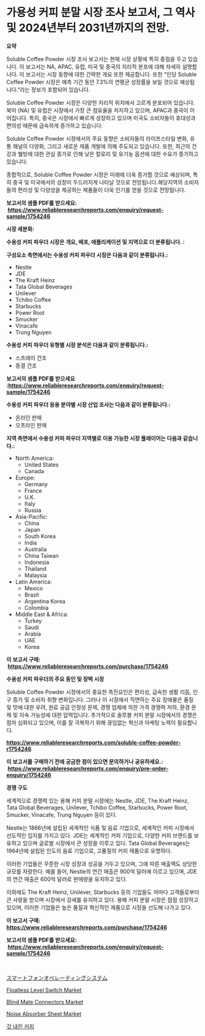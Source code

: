 <p><h1>가용성 커피 분말 시장 조사 보고서, 그 역사 및 2024년부터 2031년까지의 전망.</h1></p><p><strong>요약</strong></p>
<p><p>Soluble Coffee Powder 시장 조사 보고서는 현재 시장 상황에 특히 중점을 두고 있습니다. 이 보고서는 NA, APAC, 유럽, 미국 및 중국의 지리적 분포에 대해 자세히 설명합니다. 이 보고서는 시장 동향에 대한 간략한 개요 또한 제공합니다. 또한 "인당 Soluble Coffee Powder 시장은 예측 기간 동안 7.3%의 연평균 성장률을 보일 것으로 예상됩니다."라는 정보가 포함되어 있습니다.</p><p>Soluble Coffee Powder 시장은 다양한 지리적 위치에서 고르게 분포되어 있습니다. 북미 (NA) 및 유럽은 시장에서 가장 큰 점유율을 차지하고 있으며, APAC과 중국이 이어집니다. 특히, 중국은 시장에서 빠르게 성장하고 있으며 미국도 소비자들이 휴대성과 편의성 때문에 급속하게 증가하고 있습니다.</p><p>Soluble Coffee Powder 시장에서의 주요 동향은 소비자들의 라이프스타일 변화, 유통 채널의 다양화, 그리고 새로운 제품 개발에 의해 주도되고 있습니다. 또한, 최근의 건강과 웰빙에 대한 관심 증가로 인해 낮은 칼로리 및 유기농 옵션에 대한 수요가 증가하고 있습니다.</p><p>종합적으로, Soluble Coffee Powder 시장은 미래에 더욱 증가할 것으로 예상되며, 특히 중국 및 미국에서의 성장이 두드러지게 나타날 것으로 전망됩니다.해당지역의 소비자들의 편리성 및 다양성을 제공하는 제품들이 더욱 인기를 얻을 것으로 전망됩니다.</p></p>
<p><strong>보고서의 샘플 PDF를 받으세요: &nbsp;<a href="https://www.reliableresearchreports.com/enquiry/request-sample/1754246">https://www.reliableresearchreports.com/enquiry/request-sample/1754246</a></strong></p>
<p><strong>시장 세분화:</strong></p>
<p><strong> 수용성 커피 파우더 시장은 개요, 배포, 애플리케이션 및 지역으로 더 분류됩니다. :</strong></p>
<p><strong>구성요소 측면에서는 수용성 커피 파우더 시장은 다음과 같이 분류됩니다.:</strong></p>
<p><ul><li>Nestle</li><li>JDE</li><li>The Kraft Heinz</li><li>Tata Global Beverages</li><li>Unilever</li><li>Tchibo Coffee</li><li>Starbucks</li><li>Power Root</li><li>Smucker</li><li>Vinacafe</li><li>Trung Nguyen</li></ul></p>
<p><strong> 수용성 커피 파우더 유형별 시장 분석은 다음과 같이 분류됩니다.:</strong></p>
<p><ul><li>스프레이 건조</li><li>동결 건조</li></ul></p>
<p><strong>보고서의 샘플 PDF를 받으세요 :<a href="https://www.reliableresearchreports.com/enquiry/request-sample/1754246">https://www.reliableresearchreports.com/enquiry/request-sample/1754246</a></strong></p>
<p><strong> 수용성 커피 파우더 응용 분야별 시장 산업 조사는 다음과 같이 분류됩니다.:</strong></p>
<p><ul><li>온라인 판매</li><li>오프라인 판매</li></ul></p>
<p><strong>지역 측면에서 수용성 커피 파우더 지역별로 이용 가능한 시장 플레이어는 다음과 같습니다.:</strong></p>
<p><ul>
    <li>
        North America:
        <ul>
            <li>United States</li>
            <li>Canada</li>
        </ul>
    </li>
    <li>
        Europe:
        <ul>
            <li>Germany</li>
            <li>France</li>
            <li>U.K.</li>
            <li>Italy</li>
            <li>Russia</li>
        </ul>
    </li>
    <li>
        Asia-Pacific:
        <ul>
            <li>China</li>
            <li>Japan</li>
            <li>South Korea</li>
            <li>India</li>
            <li>Australia</li>
            <li>China Taiwan</li>
            <li>Indonesia</li>
            <li>Thailand</li>
            <li>Malaysia</li>
        </ul>
    </li>
    <li>
        Latin America:
        <ul>
            <li>Mexico</li>
            <li>Brazil</li>
            <li>Argentina Korea</li>
            <li>Colombia</li>
        </ul>
    </li>
    <li>
        Middle East & Africa:
        <ul>
            <li>Turkey</li>
            <li>Saudi</li>
            <li>Arabia</li>
            <li>UAE</li>
            <li>Korea</li>
        </ul>
    </li>
    </ul></p>
<p><strong>이 보고서 구매: &nbsp;<a href="https://www.reliableresearchreports.com/purchase/1754246">https://www.reliableresearchreports.com/purchase/1754246</a></strong></p>
<p><strong>수용성 커피 파우더의 주요 동인 및 장벽 시장</strong></p>
<p><p>Soluble Coffee Powder 시장에서의 중요한 촉진요인은 편리성, 급속한 생활 리듬, 인구 증가 및 소비자 취향 변화입니다. 그러나 이 시장에서 직면하는 주요 장애물은 품질 및 맛에 대한 우려, 원료 공급 안정성 문제, 경쟁 업체에 의한 가격 경쟁력 저하, 환경 문제 및 지속 가능성에 대한 압력입니다. 추가적으로 솔루블 커피 분말 시장에서의 경쟁은 점차 심화되고 있으며, 이를 잘 극복하기 위해 끊임없는 혁신과 마케팅 노력이 필요합니다.</p></p>
<p><strong><a href="https://www.reliableresearchreports.com/soluble-coffee-powder-r1754246">https://www.reliableresearchreports.com/soluble-coffee-powder-r1754246</a></strong></p>
<p><strong>이 보고서를 구매하기 전에 궁금한 점이 있으면 문의하거나 공유하세요.: &nbsp;<a href="https://www.reliableresearchreports.com/enquiry/pre-order-enquiry/1754246">https://www.reliableresearchreports.com/enquiry/pre-order-enquiry/1754246</a></strong></p>
<p><strong>경쟁 구도</strong></p>
<p><p>세계적으로 경쟁력 있는 용해 커피 분말 시장에는 Nestle, JDE, The Kraft Heinz, Tata Global Beverages, Unilever, Tchibo Coffee, Starbucks, Power Root, Smucker, Vinacafe, Trung Nguyen 등이 있다.</p><p>Nestle는 1866년에 설립된 세계적인 식품 및 음료 기업으로, 세계적인 커피 시장에서 선도적인 입지를 가지고 있다. JDE는 세계적인 커피 기업으로, 다양한 커피 브랜드를 보유하고 있으며 글로벌 시장에서 큰 성장을 이루고 있다. Tata Global Beverages는 1964년에 설립된 인도의 음료 기업으로, 고품질의 커피 제품으로 유명하다.</p><p>이러한 기업들은 꾸준한 시장 성장과 성공을 거두고 있으며, 그에 따른 매출액도 상당한 규모를 자랑한다. 예를 들어, Nestle의 연간 매출은 900억 달러에 이르고 있으며, JDE의 연간 매출은 600억 달러로 판매량을 유지하고 있다.</p><p>이외에도 The Kraft Heinz, Unilever, Starbucks 등의 기업들도 저마다 고객들로부터 큰 사랑을 받으며 시장에서 강세를 유지하고 있다. 용해 커피 분말 시장은 점점 성장하고 있으며, 이러한 기업들은 높은 품질과 혁신적인 제품으로 시장을 선도해 나가고 있다.</p></p>
<p><strong>이 보고서 구매: &nbsp; <a href="https://www.reliableresearchreports.com/purchase/1754246">https://www.reliableresearchreports.com/purchase/1754246</a></strong></p>
<p><strong>보고서의 샘플 PDF를 받으세요: &nbsp;<a href="https://www.reliableresearchreports.com/enquiry/request-sample/1754246">https://www.reliableresearchreports.com/enquiry/request-sample/1754246</a></strong><strong></strong></p>
<p>&nbsp;</p>
<p><p><a href="https://github.com/hilmi-2a/Market-Research-Report-List-1/blob/main/687825127740.md">スマートフォンオペレーティングシステム</a></p><p><a href="https://github.com/yoshih12/Market-Research-Report-List-2/blob/main/floatless-level-switch-market.md">Floatless Level Switch Market</a></p><p><a href="https://github.com/jerrycopelandthomaswsqd8q/Market-Research-Report-List-2/blob/main/blind-mate-connectors-market.md">Blind Mate Connectors Market</a></p><p><a href="https://sulfuric-clavicle-d39.notion.site/Noise-Absorber-Sheet-Market-Share-Evolution-and-Market-Growth-Trends-2024-2031-8e1f664915804755a9932c8600312117">Noise Absorber Sheet Market</a></p><p><a href="https://github.com/BrettWeberrt8767765/Market-Research-Report-List-1/blob/main/342355825308.md">갓 내린 커피</a></p></p>